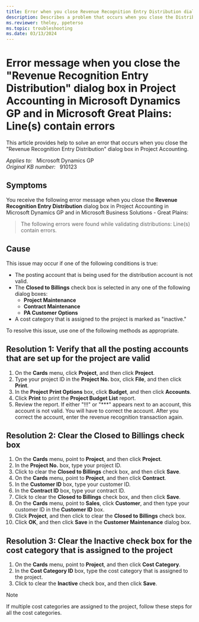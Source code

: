 ```yaml
---
title: Error when you close Revenue Recognition Entry Distribution dialog box
description: Describes a problem that occurs when you close the Distribution dialog box after creating a Revenue Recognition transaction. Provides solutions to this problem.
ms.reviewer: theley, ppeterso
ms.topic: troubleshooting
ms.date: 03/13/2024
---
```

# Error message when you close the "Revenue Recognition Entry Distribution" dialog box in Project Accounting in Microsoft Dynamics GP and in Microsoft Great Plains: Line(s) contain errors

This article provides help to solve an error that occurs when you close the "Revenue Recognition Entry Distribution" dialog box in Project Accounting.

_Applies to:_ &nbsp; Microsoft Dynamics GP  
_Original KB number:_ &nbsp; 910123

## Symptoms

You receive the following error message when you close the **Revenue Recognition Entry Distribution** dialog box in Project Accounting in Microsoft Dynamics GP and in Microsoft Business Solutions - Great Plains:

> The following errors were found while validating distributions: Line(s) contain errors.

## Cause

This issue may occur if one of the following conditions is true:

- The posting account that is being used for the distribution account is not valid.
- The **Closed to Billings** check box is selected in any one of the following dialog boxes:
  - **Project Maintenance**  
  - **Contract Maintenance**  
  - **PA Customer Options**
- A cost category that is assigned to the project is marked as "inactive."

To resolve this issue, use one of the following methods as appropriate.

## Resolution 1: Verify that all the posting accounts that are set up for the project are valid

1. On the **Cards** menu, click **Project**, and then click **Project**.
2. Type your project ID in the **Project No.** box, click **File**, and then click **Print**.
3. In the **Project Print Options** box, click **Budget**, and then click **Accounts**.
4. Click **Print** to print the **Project Budget List** report.
5. Review the report. If either "!!!" or "***" appears next to an account, this account is not valid. You will have to correct the account. After you correct the account, enter the revenue recognition transaction again.

## Resolution 2: Clear the Closed to Billings check box

1. On the **Cards** menu, point to **Project**, and then click **Project**.
2. In the **Project No.** box, type your project ID.
3. Click to clear the **Closed to Billings** check box, and then click **Save**.
4. On the **Cards** menu, point to **Project**, and then click **Contract**.
5. In the **Customer ID** box, type your customer ID.
6. In the **Contract ID** box, type your contract ID.
7. Click to clear the **Closed to Billings** check box, and then click **Save**.
8. On the **Cards** menu, point to **Sales**, click **Customer**, and then type your customer ID in the **Customer ID** box.
9. Click **Project**, and then click to clear the **Closed to Billings** check box.
10. Click **OK**, and then click **Save** in the **Customer Maintenance** dialog box.

## Resolution 3: Clear the Inactive check box for the cost category that is assigned to the project

1. On the **Cards** menu, point to **Project**, and then click **Cost Category**.
2. In the **Cost Category ID** box, type the cost category that is assigned to the project.
3. Click to clear the **Inactive** check box, and then click **Save**.

> [!NOTE]
> If multiple cost categories are assigned to the project, follow these steps for all the cost categories.
